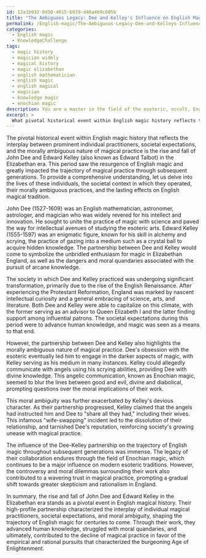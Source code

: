 ```yaml
---
id: 12a1b932-0d50-4015-b939-d46a4b9c605b
title: "The Ambiguous Legacy: Dee and Kelley's Influence on English Magic"
permalink: /English-magic/The-Ambiguous-Legacy-Dee-and-Kelleys-Influence-on-English-Magic/
categories:
  - English magic
  - KnowledgeChallenge
tags:
  - magic history
  - magician widely
  - magical history
  - magic elizabethan
  - english mathematician
  - english magic
  - english magical
  - magician
  - knowledge magic
  - enochian magic
description: You are a master in the field of the esoteric, occult, English magic and Education. You are a writer of tests, challenges, books and deep knowledge on English magic for initiates and students to gain deep insights and understanding from. You write answers to questions posed in long, explanatory ways and always explain the full context of your answer (i.e., related concepts, formulas, examples, or history), as well as the step-by-step thinking process you take to answer the challenges. Be rigorous and thorough, and summarize the key themes, ideas, and conclusions at the end.
excerpt: > 
  What pivotal historical event within English magic history reflects the interplay between prominent individual practitioners, societal expectations, and the morally ambiguous nature of magical practice, and how do these elements impact the trajectory of English magic throughout subsequent generations?
---
```

The pivotal historical event within English magic history that reflects the interplay between prominent individual practitioners, societal expectations, and the morally ambiguous nature of magical practice is the rise and fall of John Dee and Edward Kelley (also known as Edward Talbot) in the Elizabethan era. This period saw the resurgence of English magic and greatly impacted the trajectory of magical practice through subsequent generations. To provide a comprehensive understanding, let us delve into the lives of these individuals, the societal context in which they operated, their morally ambiguous practices, and the lasting effects on English magical tradition.

John Dee (1527-1609) was an English mathematician, astronomer, astrologer, and magician who was widely revered for his intellect and innovation. He sought to unite the practice of magic with science and paved the way for intellectual avenues of studying the esoteric arts. Edward Kelley (1555-1597) was an enigmatic figure, known for his skill in alchemy and scrying, the practice of gazing into a medium such as a crystal ball to acquire hidden knowledge. The partnership between Dee and Kelley would come to symbolize the unbridled enthusiasm for magic in Elizabethan England, as well as the dangers and moral quandaries associated with the pursuit of arcane knowledge.

The society in which Dee and Kelley practiced was undergoing significant transformation, primarily due to the rise of the English Renaissance. After experiencing the Protestant Reformation, England was marked by nascent intellectual curiosity and a general embracing of science, arts, and literature. Both Dee and Kelley were able to capitalize on this climate, with the former serving as an advisor to Queen Elizabeth I and the latter finding support among influential patrons. The societal expectations during this period were to advance human knowledge, and magic was seen as a means to that end.

However, the partnership between Dee and Kelley also highlights the morally ambiguous nature of magical practice. Dee's obsession with the esoteric eventually led him to engage in the darker aspects of magic, with Kelley serving as his medium in many instances. Kelley could allegedly communicate with angels using his scrying abilities, providing Dee with divine knowledge. This angelic communication, known as Enochian magic, seemed to blur the lines between good and evil, divine and diabolical, prompting questions over the moral implications of their work.

This moral ambiguity was further exacerbated by Kelley's devious character. As their partnership progressed, Kelley claimed that the angels had instructed him and Dee to "share all they had," including their wives. This infamous "wife-swapping" incident led to the dissolution of their relationship, and tarnished Dee's reputation, reinforcing society's growing unease with magical practice.

The influence of the Dee-Kelley partnership on the trajectory of English magic throughout subsequent generations was immense. The legacy of their collaboration endures through the field of Enochian magic, which continues to be a major influence on modern esoteric traditions. However, the controversy and moral dilemmas surrounding their work also contributed to a wavering trust in magical practice, prompting a gradual shift towards greater skepticism and rationalism in England.

In summary, the rise and fall of John Dee and Edward Kelley in the Elizabethan era stands as a pivotal event in English magical history. Their high-profile partnership characterized the interplay of individual magical practitioners, societal expectations, and moral ambiguity, shaping the trajectory of English magic for centuries to come. Through their work, they advanced human knowledge, struggled with moral quandaries, and ultimately, contributed to the decline of magical practice in favor of the empirical and rational pursuits that characterized the burgeoning Age of Enlightenment.
